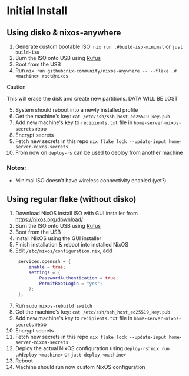 # Initial Install

## Using disko & nixos-anywhere

1. Generate custom bootable ISO: `nix run .#build-iso-minimal` or `just build-iso`
2. Burn the ISO onto USB using [Rufus](https://rufus.ie/en/)
3. Boot from the USB
4. Run `nix run github:nix-community/nixos-anywhere -- --flake .#<machine> root@nixos`
> [!CAUTION]
> This will erase the disk and create new partitions. DATA WILL BE LOST
5. System should reboot into a newly installed profile
6. Get the machine's key: `cat /etc/ssh/ssh_host_ed25519_key.pub`
7. Add new machine's key to `recipients.txt` file in `home-server-nixos-secrets` repo
8. Encrypt secrets
9. Fetch new secrets in this repo `nix flake lock --update-input home-server-nixos-secrets`
10. From now on `deploy-rs` can be used to deploy from another machine

### Notes:

- Minimal ISO doesn't have wireless connectivity enabled (yet?)

## Using regular flake (without disko)

1. Download NixOS install ISO with GUI installer from https://nixos.org/download/
2. Burn the ISO onto USB using [Rufus](https://rufus.ie/en/)
3. Boot from the USB
4. Install NixOS using the GUI installer
5. Finish installation & reboot into installed NixOS
6. Edit `/etc/nixos/configuration.nix`, add
   ```nix
    services.openssh = {
        enable = true;
        settings = {
            PasswordAuthentication = true;
            PermitRootLogin = "yes";
        };
    };
   ```
7. Run `sudo nixos-rebuild switch`
8. Get the machine's key: `cat /etc/ssh/ssh_host_ed25519_key.pub`
9. Add new machine's key to `recipients.txt` file in `home-server-nixos-secrets` repo
10. Encrypt secrets
11. Fetch new secrets in this repo `nix flake lock --update-input home-server-nixos-secrets`
12. Deploy the actual NixOS configuration using `deploy-rs`: `nix run .#deploy-<machine>` or `just deploy-<machine>`
13. Reboot
14. Machine should run now custom NixOS configuration
